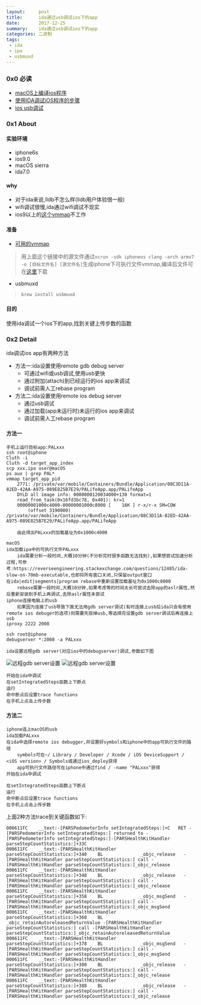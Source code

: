 ```yaml
---
layout:     post
title:      ida通过usb调试ios下的app
date:       2017-12-25
summary:    ida通过usb调试ios下的app
categories: 二进制
tags:
 - ida
 - ipa
 - usbmuxd
---
```


### 0x0 必读
+ [macOS上编译ios程序][3]
+ [使用IDA调试iOS程序的步骤][4]
+ [ios usb调试][5]

### 0x1 About

#### 实验环境
+ iphone6s
+ ios9.0
+ macOS sierra
+ ida7.0

#### why
+ 对于ida来说,lldb不怎么样(lldb用户体验很一般)
+ wifi调试很慢,ida通过wifi调试不现实
+ ios9以上的[这个vmmap][1]不工作

#### 准备

+ [可用的vmmap][2]

>用上面这个链接中的源文件通过`xcrun -sdk iphoneos clang -arch armv7 -o [目标文件名] [源文件名]`生成iphone下可执行文件vmmap,编译后文件可在[这里][6]下载

+ usbmuxd

>`brew install usbmuxd`

#### 目的

使用ida调试一个ios下的app,找到关键上传步数的函数

### 0x2 Detail

ida调试ios app有两种方法

+ 方法一:ida设置使用remote gdb debug server
    + 可通过wifi或usb调试,使用usb更快
    + 通过附加(attach)到已经运行的ios app来调试
    + 调试前需人工rebase program
+ 方法二:ida设置使用remote ios debug server
    + 通过usb调试
    + 通过加载(app未运行时)未运行的ios app来调试
    + 调试前需人工rebase program

#### 方法一

```
手机上运行目标app:PALxxx
ssh root@iphone
Cluth -i
Cluth -d target_app_index
scp xxx.ipa user@macOS
ps aux | grep PAL*
vmmap target_app_pid
    2771: /private/var/mobile/Containers/Bundle/Application/08C3D11A-82ED-42AA-A975-089E825B7E29/PALifeApp.app/PALifeApp
    DYLD all image info: 0000000120034000+130 format=1
    read_from_task(0x16fd3bc78, 0x401): kr=1
    00000001000c4000-00000001000c8000 [    16K ] r-x/r-x SM=COW
        (offset 3190000) /private/var/mobile/Containers/Bundle/Application/08C3D11A-82ED-42AA-A975-089E825B7E29/PALifeApp.app/PALifeApp

    由此得出PALxxx的加载基址为0x1000c4000

macOS
ida加载ipa中的可执行文件PALxxx
    ida需要分析一段时间,大概10分钟(不分析完时很多函数无法找到),如果想尝试加速分析过程,可参考:https://reverseengineering.stackexchange.com/questions/12485/ida-slow-on-70mb-executable,也即将所有窗口关闭,只保留output窗口
在ida|edit|segments|program rebase中重新设置加载基址为0x1000c8000
    rebase需要一段时间,大概10分钟,如果考虑等的时间太长可尝试去除app的aslr属性,然后重新安装到手机上再调试,去除aslr属性未尝试
iphone连接电脑上的usb
    如果因为连接了usb导致下面无法用gdb server调试(有时连接上usb后ida只会有使用remote ios debuger的选项)则需要先拔掉usb,等选择完设置gdb server调试后再连接上usb
iproxy 2222 2008

ssh root@iphone
debugserver *:2008 -a PALxxx

ida设置远程gdb server(对应ios中的debugserver)调试,参数如下图
```

![远程gdb server设置](7)
![远程gdb server设置](8)

```
开始在ida中调试
在setIntegratedSteps函数上下断点
运行
命中断点后设置trace functions
在手机上点击上传步数
```

#### 方法二

```
iphone连上macOS的usb
ida加载PALxxx
在ida中选择remote ios debugger,并设置好symbols和iphone中的app可执行文件的路径
    symbols可在~/ Library / Developer / Xcode / iOS DeviceSupport / <iOS version> / Symbols或通过ios_deploy获得
    app可执行文件路径可在iphone中通过find / -name "PALxxx"获得
开始在ida中调试

在setIntegratedSteps函数上下断点
运行
命中断点后设置trace functions
在手机上点击上传步数
```

上面2种方法trace到关键函数如下:

```
000611FC	__text:-[PARSPedometerInfo setIntegratedSteps:]+C	RET	-[PARSPedometerInfo setIntegratedSteps:] returned to -[PARSPedometerInfo setIntegratedSteps:]-[PARSHealthKitHandler parseStepCountStatistics:]+33C
000611FC	__text:-[PARSHealthKitHandler parseStepCountStatistics:]+340	BL              _objc_release	-[PARSHealthKitHandler parseStepCountStatistics:] call -[PARSHealthKitHandler parseStepCountStatistics:]_objc_release
000611FC	__text:-[PARSHealthKitHandler parseStepCountStatistics:]+348	BL              _objc_release	-[PARSHealthKitHandler parseStepCountStatistics:] call -[PARSHealthKitHandler parseStepCountStatistics:]_objc_release
000611FC	__text:-[PARSHealthKitHandler parseStepCountStatistics:]+358	BL              _objc_msgSend	-[PARSHealthKitHandler parseStepCountStatistics:] call -[PARSHealthKitHandler parseStepCountStatistics:]_objc_msgSend
000611FC	__text:-[PARSHealthKitHandler parseStepCountStatistics:]+360	BL              _objc_retainAutoreleasedReturnValue	-[PARSHealthKitHandler parseStepCountStatistics:] call -[PARSHealthKitHandler parseStepCountStatistics:]_objc_retainAutoreleasedReturnValue
000611FC	__text:-[PARSHealthKitHandler parseStepCountStatistics:]+378	BL              _objc_msgSend	-[PARSHealthKitHandler parseStepCountStatistics:] call -[PARSHealthKitHandler parseStepCountStatistics:]_objc_msgSend
000611FC	__text:-[PARSHealthKitHandler parseStepCountStatistics:]+380	BL              _objc_release	-[PARSHealthKitHandler parseStepCountStatistics:] call -[PARSHealthKitHandler parseStepCountStatistics:]_objc_release
000611FC	__text:-[PARSHealthKitHandler parseStepCountStatistics:]+388	BL              _objc_release	-[PARSHealthKitHandler parseStepCountStatistics:] call -[PARSHealthKitHandler parseStepCountStatistics:]_objc_release
```


[1]: http://www.newosxbook.com/src.jl?tree=listings&file=12-1-vmmap.c
[2]: https://github.com/comex/myvmmap/blob/master/myvmmap.c
[3]: http://zhoulingyu.com/2016/07/11/iOS攻防——(一)ssh登陆与交叉编译/
[4]: http://blog.csdn.net/proteas/article/details/78083512
[5]: http://blog.csdn.net/u011661836/article/details/61921308
[6]: https://github.com/3xp10it/mytools/vmmap
[7]: https://raw.githubusercontent.com/3xp10it/pic/master/remote_gdb1.png
[8]: https://raw.githubusercontent.com/3xp10it/pic/master/remote_gdb2.png
